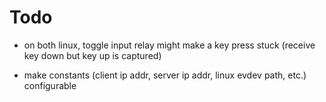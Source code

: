 # Todo

- on both linux, toggle input relay might make a key press stuck (receive key down but key up is captured)

- make constants (client ip addr, server ip addr, linux evdev path, etc.) configurable
